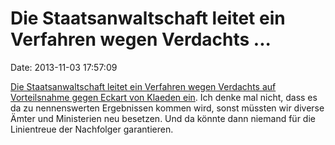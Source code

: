 Die Staatsanwaltschaft leitet ein Verfahren wegen Verdachts \...
================================================================

Date: 2013-11-03 17:57:09

[Die Staatsanwaltschaft leitet ein Verfahren wegen Verdachts auf
Vorteilsnahme gegen Eckart von Klaeden
ein](http://spiegel.de/article.do?id=931499). Ich denke mal nicht, dass
es da zu nennenswerten Ergebnissen kommen wird, sonst müssten wir
diverse Ämter und Ministerien neu besetzen. Und da könnte dann niemand
für die Linientreue der Nachfolger garantieren.
